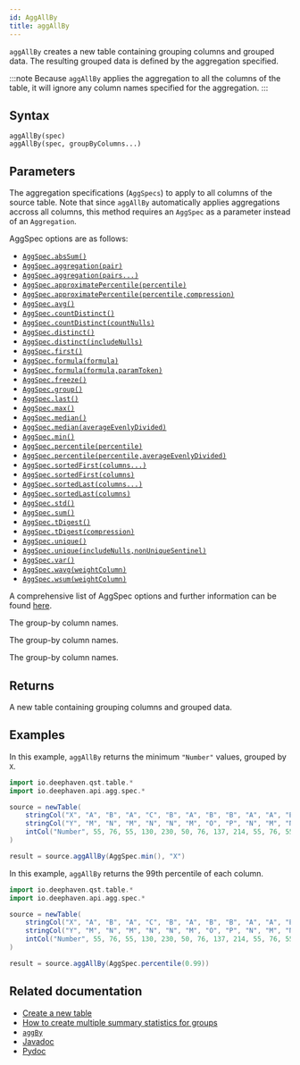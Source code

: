```yaml
---
id: AggAllBy
title: aggAllBy
---
```


`aggAllBy` creates a new table containing grouping columns and grouped data. The resulting grouped data is defined by the aggregation specified.

:::note
Because `aggAllBy` applies the aggregation to all the columns of the table, it will ignore any column names specified for the aggregation.
:::

## Syntax

```
aggAllBy(spec)
aggAllBy(spec, groupByColumns...)
```

## Parameters

<ParamTable>
<Param name="spec" type="AggSpec">

The aggregation specifications (`AggSpecs`) to apply to all columns of the source table.
Note that since `aggAllBy` automatically applies aggregations accross all columns, this method requires an `AggSpec` as a parameter instead of an `Aggregation`.

AggSpec options are as follows:

- [`AggSpec.absSum()`](<https://deephaven.io/core/javadoc/io/deephaven/api/agg/spec/AggSpec.html#absSum()>)
- [`AggSpec.aggregation(pair)`](<https://deephaven.io/core/javadoc/io/deephaven/api/agg/spec/AggSpec.html#aggregation(io.deephaven.api.agg.Pair)>)
- [`AggSpec.aggregation(pairs...)`](<https://deephaven.io/core/javadoc/io/deephaven/api/agg/spec/AggSpec.html#aggregation(io.deephaven.api.agg.Pair...)>)
- [`AggSpec.approximatePercentile(percentile)`](<https://deephaven.io/core/javadoc/io/deephaven/api/agg/spec/AggSpec.html#approximatePercentile(double)>)
- [`AggSpec.approximatePercentile(percentile,compression)`](https://deephaven.io/core/javadoc/io/deephaven/api/agg/spec/AggSpecApproximatePercentile.html)
- [`AggSpec.avg()`](<https://deephaven.io/core/javadoc/io/deephaven/api/agg/spec/AggSpec.html#avg()>)
- [`AggSpec.countDistinct()`](<https://deephaven.io/core/javadoc/io/deephaven/api/agg/spec/AggSpec.html#countDistinct()>)
- [`AggSpec.countDistinct(countNulls)`](<https://deephaven.io/core/javadoc/io/deephaven/api/agg/spec/AggSpec.html#countDistinct(boolean)>)
- [`AggSpec.distinct()`](<https://deephaven.io/core/javadoc/io/deephaven/api/agg/spec/AggSpec.html#distinct()>)
- [`AggSpec.distinct(includeNulls)`](<https://deephaven.io/core/javadoc/io/deephaven/api/agg/spec/AggSpec.html#distinct(boolean)>)
- [`AggSpec.first()`](<https://deephaven.io/core/javadoc/io/deephaven/api/agg/spec/AggSpec.html#first()>)
- [`AggSpec.formula(formula)`](<https://deephaven.io/core/javadoc/io/deephaven/api/agg/spec/AggSpec.html#formula(java.lang.String)>)
- [`AggSpec.formula(formula,paramToken)`](<https://deephaven.io/core/javadoc/io/deephaven/api/agg/spec/AggSpec.html#formula(java.lang.String,java.lang.String)>)
- [`AggSpec.freeze()`](<https://deephaven.io/core/javadoc/io/deephaven/api/agg/spec/AggSpec.html#freeze()>)
- [`AggSpec.group()`](<https://deephaven.io/core/javadoc/io/deephaven/api/agg/spec/AggSpec.html#group()>)
- [`AggSpec.last()`](<https://deephaven.io/core/javadoc/io/deephaven/api/agg/spec/AggSpec.html#last()>)
- [`AggSpec.max()`](<https://deephaven.io/core/javadoc/io/deephaven/api/agg/spec/AggSpec.html#max()>)
- [`AggSpec.median()`](<https://deephaven.io/core/javadoc/io/deephaven/api/agg/spec/AggSpec.html#median()>)
- [`AggSpec.median(averageEvenlyDivided)`](<https://deephaven.io/core/javadoc/io/deephaven/api/agg/spec/AggSpec.html#median(boolean)>)
- [`AggSpec.min()`](<https://deephaven.io/core/javadoc/io/deephaven/api/agg/spec/AggSpec.html#min()>)
- [`AggSpec.percentile(percentile)`](<https://deephaven.io/core/javadoc/io/deephaven/api/agg/spec/AggSpec.html#percentile(double)>)
- [`AggSpec.percentile(percentile,averageEvenlyDivided)`](<https://deephaven.io/core/javadoc/io/deephaven/api/agg/spec/AggSpec.html#percentile(double,boolean)>)
- [`AggSpec.sortedFirst(columns...)`](<https://deephaven.io/core/javadoc/io/deephaven/api/agg/spec/AggSpec.html#sortedFirst(java.lang.String...)>)
- [`AggSpec.sortedFirst(columns)`](<https://deephaven.io/core/javadoc/io/deephaven/api/agg/spec/AggSpec.html#sortedFirst(java.util.Collection)>)
- [`AggSpec.sortedLast(columns...)`](<https://deephaven.io/core/javadoc/io/deephaven/api/agg/spec/AggSpec.html#sortedLast(java.lang.String...)>)
- [`AggSpec.sortedLast(columns)`](<https://deephaven.io/core/javadoc/io/deephaven/api/agg/spec/AggSpec.html#sortedLast(java.util.Collection)>)
- [`AggSpec.std()`](<https://deephaven.io/core/javadoc/io/deephaven/api/agg/spec/AggSpec.html#std()>)
- [`AggSpec.sum()`](<https://deephaven.io/core/javadoc/io/deephaven/api/agg/spec/AggSpec.html#sum()>)
- [`AggSpec.tDigest()`](<https://deephaven.io/core/javadoc/io/deephaven/api/agg/spec/AggSpec.html#tDigest()>)
- [`AggSpec.tDigest(compression)`](<https://deephaven.io/core/javadoc/io/deephaven/api/agg/spec/AggSpec.html#tDigest(double)>)
- [`AggSpec.unique()`](<https://deephaven.io/core/javadoc/io/deephaven/api/agg/spec/AggSpec.html#unique()>)
- [`AggSpec.unique(includeNulls,nonUniqueSentinel)`](<https://deephaven.io/core/javadoc/io/deephaven/api/agg/spec/AggSpec.html#unique(boolean,java.lang.Object)>)
- [`AggSpec.var()`](<https://deephaven.io/core/javadoc/io/deephaven/api/agg/spec/AggSpec.html#var()>)
- [`AggSpec.wavg(weightColumn)`](<https://deephaven.io/core/javadoc/io/deephaven/api/agg/spec/AggSpec.html#wavg(java.lang.String)>)
- [`AggSpec.wsum(weightColumn)`](<https://deephaven.io/core/javadoc/io/deephaven/api/agg/spec/AggSpec.html#wsum(java.lang.String)>)

A comprehensive list of AggSpec options and further information can be found [here](https://deephaven.io/core/javadoc/io/deephaven/api/agg/spec/AggSpec.html).

</Param>
<Param name="groupByColumns" type="String...">

The group-by column names.

</Param>
<Param name="groupByColumns" type="ColumnName...">

The group-by column names.

</Param>
<Param name="groupByColumns" type="Collection<String>">

The group-by column names.

</Param>
</ParamTable>

## Returns

A new table containing grouping columns and grouped data.

## Examples

In this example, `aggAllBy` returns the minimum `"Number"` values, grouped by `X`.

```groovy order=source,result
import io.deephaven.qst.table.*
import io.deephaven.api.agg.spec.*

source = newTable(
    stringCol("X", "A", "B", "A", "C", "B", "A", "B", "B", "A", "A", "B", "A", "C", "B", "A", "B", "B", "C"),
    stringCol("Y", "M", "N", "M", "N", "N", "M", "O", "P", "N", "M", "N", "M", "N", "N", "M", "O", "P", "N"),
    intCol("Number", 55, 76, 55, 130, 230, 50, 76, 137, 214, 55, 76, 55, 130, 230, 50, 76, 137, 214),
)

result = source.aggAllBy(AggSpec.min(), "X")
```

In this example, `aggAllBy` returns the 99th percentile of each column.

```groovy order=source,result
import io.deephaven.qst.table.*
import io.deephaven.api.agg.spec.*

source = newTable(
    stringCol("X", "A", "B", "A", "C", "B", "A", "B", "B", "A", "A", "B", "A", "C", "B", "A", "B", "B", "C"),
    stringCol("Y", "M", "N", "M", "N", "N", "M", "O", "P", "N", "M", "N", "M", "N", "N", "M", "O", "P", "N"),
    intCol("Number", 55, 76, 55, 130, 230, 50, 76, 137, 214, 55, 76, 55, 130, 230, 50, 76, 137, 214),
)

result = source.aggAllBy(AggSpec.percentile(0.99))
```

## Related documentation

- [Create a new table](../../../how-to-guides/new-table.md)
- [How to create multiple summary statistics for groups](../../../how-to-guides/combined-aggregations.md)
- [`aggBy`](./aggBy.md)
- [Javadoc](<https://deephaven.io/core/javadoc/io/deephaven/qst/table/TableBase.html#aggAllBy(io.deephaven.api.agg.spec.AggSpec)>)
- [Pydoc](https://deephaven.io/core/pydoc/code/deephaven.table.html#deephaven.table.Table.agg_all_by)
